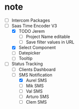 # note
- [ ] Intercom Packages
- [ ] Saas Time Encoder V3
  - [x] TODO Jerem
    - [ ] Project Name editable
    - [ ] Save filter values in URL
  - [x] Select Component
  - [ ] Datepicker
  - [ ] Tooltip
- [ ] Status Tracking
  - [ ] Clients Dashboard
  - [ ] SMS Notification
    - [x] Aurel SMS
    - [ ] Mik SMS
    - [ ] Val SMS
    - [ ] Arturo SMS
    - [ ] Clem SMS
